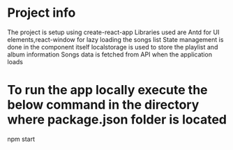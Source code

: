# Project info

The project is setup using create-react-app
Libraries used are Antd for UI elements,react-window for lazy loading the songs list
State management is done in the component itself
localstorage is used to store the playlist and album information
Songs data is fetched from API when the application loads

# To run the app locally execute the below command in the directory where package.json folder is located

npm start
